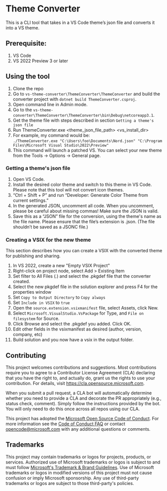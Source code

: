 # Theme Converter 
 This is a CLI tool that takes in a VS Code theme’s json file and converts it into a VS theme. 
 
 ## Prerequisite:
 1. VS Code
 2. VS 2022 Preview 3 or later


 ## Using the tool 
1. Clone the repo
2. Go to `vs-theme-converter\ThemeConverter\ThemeConverter` and build the converter project with `dotnet build ThemeConverter.csproj`. 
3. Open command line in Admin mode. 
4. Go to the `vs-theme-converter\ThemeConverter\ThemeConverter\bin\Debug\netcoreapp3.1`. 
5. Get the theme file with steps described in section `Getting a theme's json file`
6. Run ThemeConverter.exe <theme_json_file_path> <vs_install_dir> 
7. For example, my command would be:  
`./ThemeConverter.exe "C:\Users\foo\Documents\Nord.json" "C:\Program Files\Microsoft Visual Studio\2022\Preview" `
6. This command will launch a patched VS. You can select your new theme from the Tools -> Options -> General page. 

### Getting a theme's json file
1. Open VS Code. 
2. Install the desired color theme and switch to this theme in VS Code. Please note that this tool will not convert icon themes. 
3. “Ctrl + Shift + P” and run “Developer: Generate Color Theme from current settings.” 
4. In the generated JSON, uncomment all code. When you uncomment, please be careful about missing commas! Make sure the JSON is valid. 
5. Save this as a “JSON” file for the conversion, using the theme's name as the file name. Please ensure that the file’s extension is .json. (The file shouldn’t be saved as a JSONC file.) 

### Creating a VSIX for the new theme
This section describes how you can create a VSIX with the converted theme for publishing and sharing.
1. In VS 2022, create a new "Empty VSIX Project"
2. Right-click on project node, select Add > Existing Item
3. Set filter to All Files (*.*) and select the .pkgdef file that the converter created.
4. Select the new pkgdef file in the solution explorer and press F4 for the properties window
5. Set `Copy to Output Directory` to `Copy always`
6. Set `Include in VSIX` to `true`
7. Open the `source.extension.vsixmanifest` file, select Assets, click New.
8. Select `Microsoft.VisualStudio.VsPackage` for Type, and `File on filesystem` for Source.
9. Click Browse and select the .pkgdef you added. Click OK.
10. Edit other fields in the vsixmanifest as desired (author, version, company, etc)
11. Build solution and you now have a vsix in the output folder.


## Contributing

This project welcomes contributions and suggestions.  Most contributions require you to agree to a
Contributor License Agreement (CLA) declaring that you have the right to, and actually do, grant us
the rights to use your contribution. For details, visit https://cla.opensource.microsoft.com.

When you submit a pull request, a CLA bot will automatically determine whether you need to provide
a CLA and decorate the PR appropriately (e.g., status check, comment). Simply follow the instructions
provided by the bot. You will only need to do this once across all repos using our CLA.

This project has adopted the [Microsoft Open Source Code of Conduct](https://opensource.microsoft.com/codeofconduct/).
For more information see the [Code of Conduct FAQ](https://opensource.microsoft.com/codeofconduct/faq/) or
contact [opencode@microsoft.com](mailto:opencode@microsoft.com) with any additional questions or comments.

## Trademarks

This project may contain trademarks or logos for projects, products, or services. Authorized use of Microsoft 
trademarks or logos is subject to and must follow 
[Microsoft's Trademark & Brand Guidelines](https://www.microsoft.com/en-us/legal/intellectualproperty/trademarks/usage/general).
Use of Microsoft trademarks or logos in modified versions of this project must not cause confusion or imply Microsoft sponsorship.
Any use of third-party trademarks or logos are subject to those third-party's policies.
